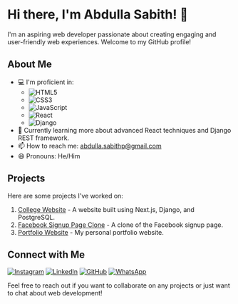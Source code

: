 # Hi there, I'm Abdulla Sabith! 👋

I'm an aspiring web developer passionate about creating engaging and user-friendly web experiences. Welcome to my GitHub profile!

## About Me

- 💻 I'm proficient in:
  - ![HTML5](https://img.shields.io/badge/-HTML5-E34F26?style=flat&logo=html5&logoColor=white)
  - ![CSS3](https://img.shields.io/badge/-CSS3-1572B6?style=flat&logo=css3&logoColor=white)
  - ![JavaScript](https://img.shields.io/badge/-JavaScript-F7DF1E?style=flat&logo=javascript&logoColor=black)
  - ![React](https://img.shields.io/badge/-React-61DAFB?style=flat&logo=react&logoColor=black)
  - ![Django](https://img.shields.io/badge/-Django-092E20?style=flat&logo=django&logoColor=white)
- 🌱 Currently learning more about advanced React techniques and Django REST framework.
- 📫 How to reach me: [abdulla.sabithp@gmail.com](mailto:abdulla.sabithp@gmail.com)
- 😄 Pronouns: He/Him

## Projects

Here are some projects I've worked on:

1. [College Website](https://sscollegewebsite-git-dev-muhammed-saheens-projects.vercel.app/) - A website built using Next.js, Django, and PostgreSQL.
2. [Facebook Signup Page Clone](https://sabith-asp.github.io/facebook-singup-clone/) - A clone of the Facebook signup page.
3. [Portfolio Website](https://sabith-asp.github.io/sabith-portfolio/) - My personal portfolio website.

## Connect with Me

[![Instagram](https://img.shields.io/badge/-Instagram-E4405F?style=flat&logo=instagram&logoColor=white)](https://www.instagram.com/sabith_asp?igsh=cGZmeWRoM2kydHA4)
[![LinkedIn](https://img.shields.io/badge/-LinkedIn-0077B5?style=flat&logo=linkedin&logoColor=white)](www.linkedin.com/in/abdulla-sabith-b457a2224)
[![GitHub](https://img.shields.io/badge/-GitHub-181717?style=flat&logo=github&logoColor=white)](https://github.com/Sabith-asp)
[![WhatsApp](https://img.shields.io/badge/-WhatsApp-25D366?style=flat&logo=whatsapp&logoColor=white)](https://wa.me/+919567141190)

Feel free to reach out if you want to collaborate on any projects or just want to chat about web development!


